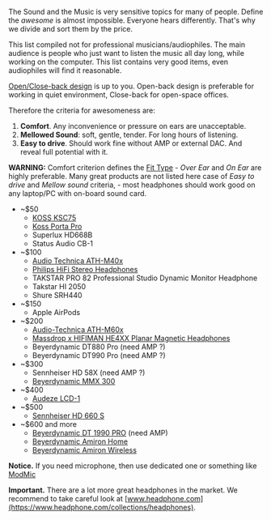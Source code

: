 The Sound and the Music is very sensitive topics for many of people. Define the *awesome* is almost impossible. Everyone hears differently. That's why we divide and sort them by the price.

This list compiled not for professional musicians/audiophiles. The main audience is people who just want to listen the music all day long, while working on the computer. This list contains very good items, even audiophiles will find it reasonable.

[Open/Close-back design](https://www.headphone.com/pages/open-vs-closed-headphones) is up to you. Open-back design is preferable for working in quiet environment, Close-back for open-space offices.

Therefore the criteria for awesomeness are:
1. **Comfort**. Any inconvenience or pressure on ears are unacceptable.
2. **Mellowed Sound**: soft, gentle, tender. For long hours of listening.
3. **Easy to drive**. Should work fine without AMP or external DAC. And reveal full potential with it.

**WARNING:** Comfort criterion defines the [Fit Type](https://www.headphone.com/pages/headphone-fit-types) - *Over Ear* and *On Ear* are highly preferable. Many great products are not listed here case of *Easy to drive* and *Mellow sound* criteria, - most headphones should work good on any laptop/PC with on-board sound card.

* ~$50
  - [KOSS KSC75](koss_ksc75/README.md)
  - [Koss Porta Pro](koss_porta_pro/README.md)
  - Superlux HD668B
  - Status Audio CB-1
* ~$100
  - [Audio Technica ATH-M40x](audio_technica_ath-m40x/README.md)
  - [Philips HiFi Stereo Headphones](philips_shp9500s/README.md)
  - TAKSTAR PRO 82 Professional Studio Dynamic Monitor Headphone
  - Takstar HI 2050
  - Shure SRH440
* ~$150
  - Apple AirPods
* ~$200
  - [Audio-Technica ATH-M60x](audio_technica_ath-m60x/README.md)
  - [Massdrop x HIFIMAN HE4XX Planar Magnetic Headphones](hifiman_he4xx/README.md)
  - Beyerdynamic DT880 Pro (need AMP ?)
  - Beyerdynamic DT990 Pro (need AMP ?)
* ~$300
  - Sennheiser HD 58X (need AMP ?)
  - [Beyerdynamic MMX 300](https://north-america.beyerdynamic.com/mmx-300.html)
* ~$400
  - [Audeze LCD-1](https://www.audeze.com/products/lcd-1)
* ~$500
  - [Sennheiser HD 660 S](https://en-us.sennheiser.com/headphones-audiophile-high-end-hd-660-s)
* ~$600 and more
  - [Beyerdynamic DT 1990 PRO](beyerdynamic_dt_1990_pro/README.md) (need AMP)
  - [Beyerdynamic Amiron Home](https://north-america.beyerdynamic.com/amiron-home.html)
  - [Beyerdynamic Amiron Wireless](https://north-america.beyerdynamic.com/amiron-wireless.html)

**Notice.** If you need microphone, then use dedicated one or something like [ModMic](https://antlionaudio.com/)

**Important.** There are a lot more great headphones in the market. We recommend to take careful look at [www.headphone.com](https://www.headphone.com/collections/headphones).
